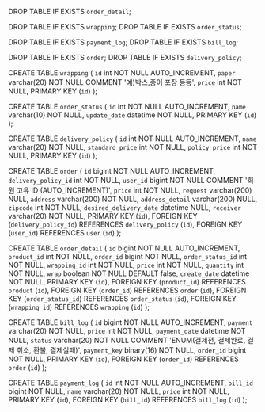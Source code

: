 DROP TABLE IF EXISTS `order_detail`;

DROP TABLE IF EXISTS `wrapping`;
DROP TABLE IF EXISTS `order_status`;

DROP TABLE IF EXISTS `payment_log`;
DROP TABLE IF EXISTS `bill_log`;

DROP TABLE IF EXISTS `order`;
DROP TABLE IF EXISTS `delivery_policy`;



CREATE TABLE `wrapping` (
    `id` int NOT NULL AUTO_INCREMENT,
    `paper` varchar(20) NOT NULL COMMENT '예)박스,종이 포장 등등',
    `price` int NOT NULL,
    PRIMARY KEY (`id`)
);

CREATE TABLE `order_status` (
    `id` int NOT NULL AUTO_INCREMENT,
    `name` varchar(10) NOT NULL,
    `update_date` datetime NOT NULL,
    PRIMARY KEY (`id`)
);


CREATE TABLE `delivery_policy` (
    `id` int NOT NULL AUTO_INCREMENT,
    `name` varchar(20) NOT NULL,
    `standard_price` int NOT NULL,
    `policy_price` int NOT NULL,
    PRIMARY KEY (`id`)
);

CREATE TABLE `order` (
    `id` bigint NOT NULL AUTO_INCREMENT,
    `delivery_policy_id` int NOT NULL,
    `user_id` bigint NOT NULL COMMENT '회원 고유 ID (AUTO_INCREMENT)',
    `price` int NOT NULL,
    `request` varchar(200) NULL,
    `address` varchar(200) NOT NULL,
    `address_detail` varchar(200) NULL,
    `zipcode` int NOT NULL,
    `desired_delivery_date` datetime NULL,
    `receiver` varchar(20) NOT NULL,
    PRIMARY KEY (`id`),
    FOREIGN KEY (`delivery_policy_id`) REFERENCES `delivery_policy` (`id`),
    FOREIGN KEY (`user_id`) REFERENCES `user` (`id`)
);


CREATE TABLE `order_detail` (
    `id` bigint NOT NULL AUTO_INCREMENT,
    `product_id` int NOT NULL,
    `order_id` bigint NOT NULL,
    `order_status_id` int NOT NULL,
    `wrapping_id` int NOT NULL,
    `price` int NOT NULL,
    `quantity` int NOT NULL,
    `wrap` boolean NOT NULL DEFAULT false,
    `create_date` datetime NOT NULL,
    PRIMARY KEY (`id`),
    FOREIGN KEY (`product_id`) REFERENCES `product` (`id`),
    FOREIGN KEY (`order_id`) REFERENCES `order` (`id`),
    FOREIGN KEY (`order_status_id`) REFERENCES `order_status` (`id`),
    FOREIGN KEY (`wrapping_id`) REFERENCES `wrapping` (`id`)
);

CREATE TABLE `bill_log` (
    `id` bigint NOT NULL AUTO_INCREMENT,
    `payment` varchar(20) NOT NULL,
    `price` int NOT NULL,
    `payment_date` datetime NOT NULL,
    `status` varchar(20) NOT NULL COMMENT 'ENUM(결제전, 결제완료, 결제 취소, 환불, 결제실패)',
    `payment_key` binary(16) NOT NULL,
	`order_id` bigint NOT NULL,
    PRIMARY KEY (`id`),
    FOREIGN KEY (`order_id`) REFERENCES `order` (`id`)
);

CREATE TABLE `payment_log` (
    `id` int NOT NULL AUTO_INCREMENT,
    `bill_id` bigint NOT NULL,
    `name` varchar(20) NOT NULL,
    `price` int NOT NULL,
    PRIMARY KEY (`id`),
    FOREIGN KEY (`bill_id`) REFERENCES `bill_log` (`id`)
);